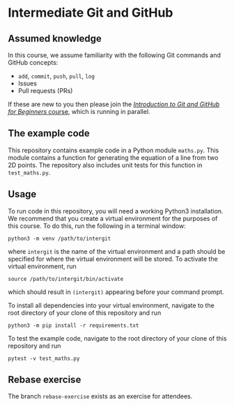 # Intermediate Git and GitHub

## Assumed knowledge

In this course, we assume familiarity with the following Git commands and GitHub concepts:

* `add`, `commit`, `push`, `pull`, `log`
* Issues
* Pull requests (PRs)

If these are new to you then please join the
[*Introduction to Git and GitHub for Beginners* course][1], which is running in parallel.

## The example code

This repository contains example code in a Python module `maths.py`. This module
contains a function for generating the equation of a line from two 2D points.
The repository also includes unit tests for this function in `test_maths.py`.

## Usage

To run code in this repository, you will need a working Python3 installation. We
recommend that you create a virtual environment for the purposes of this course.
To do this, run the following in a terminal window:
```
python3 -m venv /path/to/intergit
```
where `intergit` is the name of the virtual environment and a path should be
specified for where the virtual environment will be stored. To activate the
virtual environment, run
```
source /path/to/intergit/bin/activate
```
which should result in `(intergit)` appearing before your command prompt.

To install all dependencies into your virtual environment, navigate to the root
directory of your clone of this repository and run
```
python3 -m pip install -r requirements.txt
```

To test the example code, navigate to the root directory of your clone of this
repository and run
```
pytest -v test_maths.py
```

## Rebase exercise

The branch `rebase-exercise` exists as an exercise for attendees.

[1]: https://github.com/Cambridge-ICCS/git-intro-iccs-summer-school-2024
